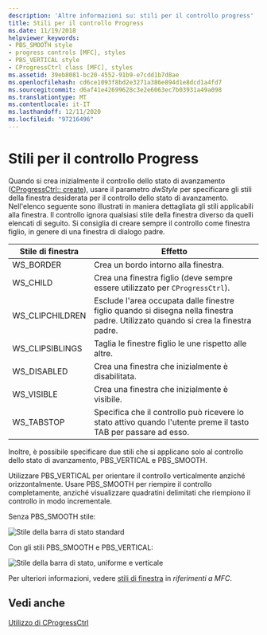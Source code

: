 ```yaml
---
description: 'Altre informazioni su: stili per il controllo progress'
title: Stili per il controllo Progress
ms.date: 11/19/2018
helpviewer_keywords:
- PBS_SMOOTH style
- progress controls [MFC], styles
- PBS_VERTICAL style
- CProgressCtrl class [MFC], styles
ms.assetid: 39eb8081-bc20-4552-91b9-e7cdd1b7d8ae
ms.openlocfilehash: cd6ce1093f8bd2e3271a386e894d1e8dcd1a4fd7
ms.sourcegitcommit: d6af41e42699628c3e2e6063ec7b03931a49a098
ms.translationtype: MT
ms.contentlocale: it-IT
ms.lasthandoff: 12/11/2020
ms.locfileid: "97216496"
---
```

# <a name="styles-for-the-progress-control"></a>Stili per il controllo Progress

Quando si crea inizialmente il controllo dello stato di avanzamento ([CProgressCtrl:: create](../mfc/reference/cprogressctrl-class.md#create)), usare il parametro *dwStyle* per specificare gli stili della finestra desiderata per il controllo dello stato di avanzamento. Nell'elenco seguente sono illustrati in maniera dettagliata gli stili applicabili alla finestra. Il controllo ignora qualsiasi stile della finestra diverso da quelli elencati di seguito. Si consiglia di creare sempre il controllo come finestra figlio, in genere di una finestra di dialogo padre.

|Stile di finestra|Effetto|
|------------------|------------|
|WS_BORDER|Crea un bordo intorno alla finestra.|
|WS_CHILD|Crea una finestra figlio (deve sempre essere utilizzato per `CProgressCtrl`).|
|WS_CLIPCHILDREN|Esclude l'area occupata dalle finestre figlio quando si disegna nella finestra padre. Utilizzato quando si crea la finestra padre.|
|WS_CLIPSIBLINGS|Taglia le finestre figlio le une rispetto alle altre.|
|WS_DISABLED|Crea una finestra che inizialmente è disabilitata.|
|WS_VISIBLE|Crea una finestra che inizialmente è visibile.|
|WS_TABSTOP|Specifica che il controllo può ricevere lo stato attivo quando l'utente preme il tasto TAB per passare ad esso.|

Inoltre, è possibile specificare due stili che si applicano solo al controllo dello stato di avanzamento, PBS_VERTICAL e PBS_SMOOTH.

Utilizzare PBS_VERTICAL per orientare il controllo verticalmente anziché orizzontalmente. Usare PBS_SMOOTH per riempire il controllo completamente, anziché visualizzare quadratini delimitati che riempiono il controllo in modo incrementale.

Senza PBS_SMOOTH stile:

![Stile della barra di stato standard](../mfc/media/vc4ruw1.gif "Stile della barra di stato standard")

Con gli stili PBS_SMOOTH e PBS_VERTICAL:

![Stile della barra di stato, uniforme e verticale](../mfc/media/vc4ruw2.gif "Stile della barra di stato, uniforme e verticale")

Per ulteriori informazioni, vedere [stili di finestra](../mfc/reference/styles-used-by-mfc.md#frame-window-styles-mfc) in *riferimenti a MFC*.

## <a name="see-also"></a>Vedi anche

[Utilizzo di CProgressCtrl](../mfc/using-cprogressctrl.md)
